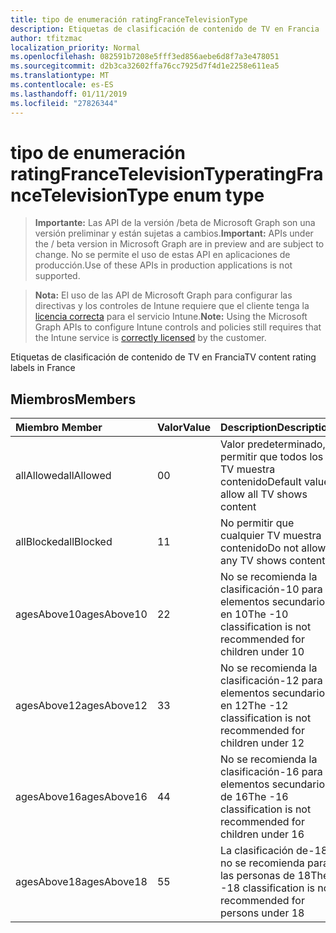 ```yaml
---
title: tipo de enumeración ratingFranceTelevisionType
description: Etiquetas de clasificación de contenido de TV en Francia
author: tfitzmac
localization_priority: Normal
ms.openlocfilehash: 082591b7208e5fff3ed856aebe6d8f7a3e478051
ms.sourcegitcommit: d2b3ca32602ffa76cc7925d7f4d1e2258e611ea5
ms.translationtype: MT
ms.contentlocale: es-ES
ms.lasthandoff: 01/11/2019
ms.locfileid: "27826344"
---
```

# <a name="ratingfrancetelevisiontype-enum-type"></a><span data-ttu-id="2d821-103">tipo de enumeración ratingFranceTelevisionType</span><span class="sxs-lookup"><span data-stu-id="2d821-103">ratingFranceTelevisionType enum type</span></span>

> <span data-ttu-id="2d821-104">**Importante:** Las API de la versión /beta de Microsoft Graph son una versión preliminar y están sujetas a cambios.</span><span class="sxs-lookup"><span data-stu-id="2d821-104">**Important:** APIs under the / beta version in Microsoft Graph are in preview and are subject to change.</span></span> <span data-ttu-id="2d821-105">No se permite el uso de estas API en aplicaciones de producción.</span><span class="sxs-lookup"><span data-stu-id="2d821-105">Use of these APIs in production applications is not supported.</span></span>

> <span data-ttu-id="2d821-106">**Nota:** El uso de las API de Microsoft Graph para configurar las directivas y los controles de Intune requiere que el cliente tenga la [licencia correcta](https://go.microsoft.com/fwlink/?linkid=839381) para el servicio Intune.</span><span class="sxs-lookup"><span data-stu-id="2d821-106">**Note:** Using the Microsoft Graph APIs to configure Intune controls and policies still requires that the Intune service is [correctly licensed](https://go.microsoft.com/fwlink/?linkid=839381) by the customer.</span></span>

<span data-ttu-id="2d821-107">Etiquetas de clasificación de contenido de TV en Francia</span><span class="sxs-lookup"><span data-stu-id="2d821-107">TV content rating labels in France</span></span>
## <a name="members"></a><span data-ttu-id="2d821-108">Miembros</span><span class="sxs-lookup"><span data-stu-id="2d821-108">Members</span></span>
|<span data-ttu-id="2d821-109">Miembro	</span><span class="sxs-lookup"><span data-stu-id="2d821-109">Member</span></span>|<span data-ttu-id="2d821-110">Valor</span><span class="sxs-lookup"><span data-stu-id="2d821-110">Value</span></span>|<span data-ttu-id="2d821-111">Description</span><span class="sxs-lookup"><span data-stu-id="2d821-111">Description</span></span>|
|:---|:---|:---|
|<span data-ttu-id="2d821-112">allAllowed</span><span class="sxs-lookup"><span data-stu-id="2d821-112">allAllowed</span></span>|<span data-ttu-id="2d821-113">0</span><span class="sxs-lookup"><span data-stu-id="2d821-113">0</span></span>|<span data-ttu-id="2d821-114">Valor predeterminado, permitir que todos los TV muestra contenido</span><span class="sxs-lookup"><span data-stu-id="2d821-114">Default value, allow all TV shows content</span></span>|
|<span data-ttu-id="2d821-115">allBlocked</span><span class="sxs-lookup"><span data-stu-id="2d821-115">allBlocked</span></span>|<span data-ttu-id="2d821-116">1</span><span class="sxs-lookup"><span data-stu-id="2d821-116">1</span></span>|<span data-ttu-id="2d821-117">No permitir que cualquier TV muestra contenido</span><span class="sxs-lookup"><span data-stu-id="2d821-117">Do not allow any TV shows content</span></span>|
|<span data-ttu-id="2d821-118">agesAbove10</span><span class="sxs-lookup"><span data-stu-id="2d821-118">agesAbove10</span></span>|<span data-ttu-id="2d821-119">2</span><span class="sxs-lookup"><span data-stu-id="2d821-119">2</span></span>|<span data-ttu-id="2d821-120">No se recomienda la clasificación-10 para elementos secundarios en 10</span><span class="sxs-lookup"><span data-stu-id="2d821-120">The -10 classification is not recommended for children under 10</span></span>|
|<span data-ttu-id="2d821-121">agesAbove12</span><span class="sxs-lookup"><span data-stu-id="2d821-121">agesAbove12</span></span>|<span data-ttu-id="2d821-122">3</span><span class="sxs-lookup"><span data-stu-id="2d821-122">3</span></span>|<span data-ttu-id="2d821-123">No se recomienda la clasificación-12 para elementos secundarios en 12</span><span class="sxs-lookup"><span data-stu-id="2d821-123">The -12 classification is not recommended for children under 12</span></span>|
|<span data-ttu-id="2d821-124">agesAbove16</span><span class="sxs-lookup"><span data-stu-id="2d821-124">agesAbove16</span></span>|<span data-ttu-id="2d821-125">4</span><span class="sxs-lookup"><span data-stu-id="2d821-125">4</span></span>|<span data-ttu-id="2d821-126">No se recomienda la clasificación-16 para elementos secundarios de 16</span><span class="sxs-lookup"><span data-stu-id="2d821-126">The -16 classification is not recommended for children under 16</span></span>|
|<span data-ttu-id="2d821-127">agesAbove18</span><span class="sxs-lookup"><span data-stu-id="2d821-127">agesAbove18</span></span>|<span data-ttu-id="2d821-128">5</span><span class="sxs-lookup"><span data-stu-id="2d821-128">5</span></span>|<span data-ttu-id="2d821-129">La clasificación de-18 no se recomienda para las personas de 18</span><span class="sxs-lookup"><span data-stu-id="2d821-129">The -18 classification is not recommended for persons under 18</span></span>|





